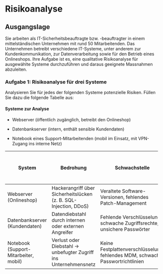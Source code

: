 # Risikoanalyse


## Ausgangslage

Sie arbeiten als IT-Sicherheitsbeauftragte bzw. -beauftragter in einem mittelständischen Unternehmen mit rund 50 Mitarbeitenden. Das Unternehmen betreibt verschiedene IT-Systeme, unter anderem zur Kundenkommunikation, zur Datenverarbeitung sowie für den Betrieb eines Onlineshops. Ihre Aufgabe ist es, eine qualitative Risikoanalyse für ausgewählte Systeme durchzuführen und daraus geeignete Massnahmen abzuleiten.


### Aufgabe 1: Risikoanalyse für drei Systeme

Analysieren Sie für jedes der folgenden Systeme potenzielle Risiken. Füllen Sie dazu die folgende Tabelle aus:

#### Systeme zur Analyse



- Webserver (öffentlich zugänglich, betreibt den Onlineshop)

- Datenbankserver (intern, enthält sensible Kundendaten)

- Notebook eines Support-Mitarbeitenden (mobil im Einsatz, mit VPN-Zugang ins interne Netz)

| System | Bedrohung | Schwachstelle | Eintrittswahrscheinlichkeit (selten / gelegentlich / häufig) | Schweregrad bei Eintritt (gering / mittel / hoch / kritisch) | Betroffene Schutzziele (C / I / A) | Risikobewertung (niedrig / mittel / hoch / kritisch) |
| ------ | --------- | ------------- | ------------------------------------------------------------ | ------------------------------------------------------------ | ---------------------------------- | ---------------------------------------------------- |
| Webserver (Onlineshop) | Hackerangriff über Sicherheitslücken (z. B. SQL-Injection, DDoS) | Veraltete Software-Versionen, fehlendes Patch-Management | häufig | kritisch | C, I, A | kritisch |
| Datenbankserver (Kundendaten) | Datendiebstahl durch internen oder externen Angreifer | Fehlende Verschlüsselung, schwache Zugriffsrechte, unsichere Passwörter | gelegentlich | hoch | C, I | hoch |
| Notebook (Support-Mitarbeiter, mobil) | Verlust oder Diebstahl → unbefugter Zugriff ins Unternehmensnetz | Keine Festplattenverschlüsselung, fehlendes MDM, schwache Passwortrichtlinien | gelegentlich | hoch | C, I, A | hoch |
